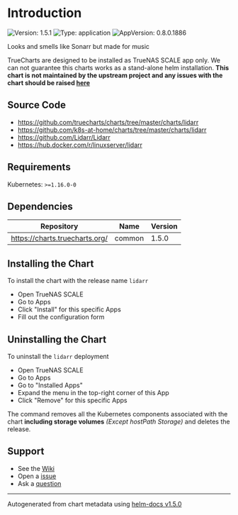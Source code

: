 # Introduction

![Version: 1.5.1](https://img.shields.io/badge/Version-1.5.1-informational?style=flat-square) ![Type: application](https://img.shields.io/badge/Type-application-informational?style=flat-square) ![AppVersion: 0.8.0.1886](https://img.shields.io/badge/AppVersion-0.8.0.1886-informational?style=flat-square)

Looks and smells like Sonarr but made for music

TrueCharts are designed to be installed as TrueNAS SCALE app only. We can not guarantee this charts works as a stand-alone helm installation.
**This chart is not maintained by the upstream project and any issues with the chart should be raised [here](https://github.com/truecharts/charts/issues/new/choose)**

## Source Code

* <https://github.com/truecharts/charts/tree/master/charts/lidarr>
* <https://github.com/k8s-at-home/charts/tree/master/charts/lidarr>
* <https://github.com/Lidarr/Lidarr>
* <https://hub.docker.com/r/linuxserver/lidarr>

## Requirements

Kubernetes: `>=1.16.0-0`

## Dependencies

| Repository | Name | Version |
|------------|------|---------|
| https://charts.truecharts.org/ | common | 1.5.0 |

## Installing the Chart

To install the chart with the release name `lidarr`

- Open TrueNAS SCALE
- Go to Apps
- Click "Install" for this specific Apps
- Fill out the configuration form

## Uninstalling the Chart

To uninstall the `lidarr` deployment

- Open TrueNAS SCALE
- Go to Apps
- Go to "Installed Apps"
- Expand the menu in the top-right corner of this App
- Click "Remove" for this specific Apps

The command removes all the Kubernetes components associated with the chart **including storage volumes** _(Except hostPath Storage)_ and deletes the release.

## Support

- See the [Wiki](https://wiki.truecharts.org)
- Open a [issue](https://github.com/truecharts/charts/issues/new/choose)
- Ask a [question](https://github.com/truecharts/charts/discussions)

----------------------------------------------
Autogenerated from chart metadata using [helm-docs v1.5.0](https://github.com/norwoodj/helm-docs/releases/v1.5.0)
